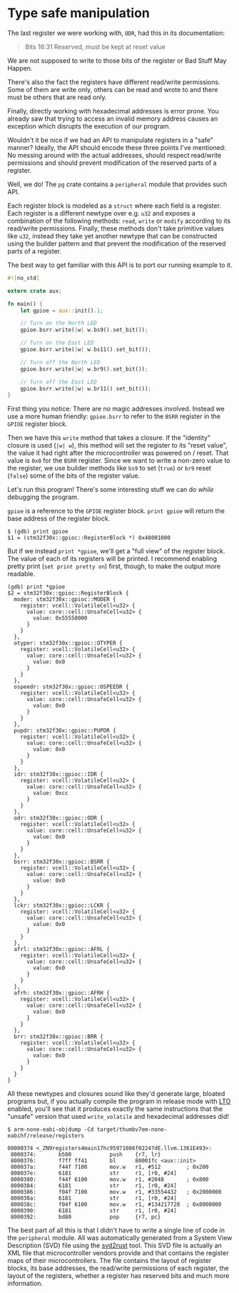 # Type safe manipulation

The last register we were working with, `ODR`, had this in its documentation:

> Bits 16:31 Reserved, must be kept at reset value

We are not supposed to write to those bits of the register or Bad Stuff May
Happen.

There's also the fact the registers have different read/write permissions. Some
of them are write only, others can be read and wrote to and there must be others
that are read only.

Finally, directly working with hexadecimal addresses is error prone. You already
saw that trying to access an invalid memory address causes an exception which
disrupts the execution of our program.

Wouldn't it be nice if we had an API to manipulate registers in a "safe" manner?
Ideally, the API should encode these three points I've mentioned: No messing
around with the actual addresses, should respect read/write permissions and
should prevent modification of the reserved parts of a register.

Well, we do! The `pg` crate contains a `peripheral` module that provides such
API.

Each register block is modeled as a `struct` where each field is a register.
Each register is a different newtype over e.g. `u32` and exposes a combination
of the following methods: `read`, `write` or `modify` according to its
read/write permissions. Finally, these methods don't take primitive values like
`u32`, instead they take yet another newtype that can be constructed using the
builder pattern and that prevent the modification of the reserved parts of a
register.

The best way to get familiar with this API is to port our running example to it.

``` rust
#![no_std]

extern crate aux;

fn main() {
    let gpioe = aux::init().1;

    // Turn on the North LED
    gpioe.bsrr.write(|w| w.bs9().set_bit());

    // Turn on the East LED
    gpioe.bsrr.write(|w| w.bs11().set_bit());

    // Turn off the North LED
    gpioe.bsrr.write(|w| w.br9().set_bit());

    // Turn off the East LED
    gpioe.bsrr.write(|w| w.br11().set_bit());
}
```

First thing you notice: There are no magic addresses involved. Instead we use a
more human friendly: `gpioe.bsrr` to refer to the `BSRR` register in the `GPIOE`
register block.

Then we have this `write` method that takes a closure. If the "identity" closure
is used (`|w| w`), this method will set the register to its "reset value", the
value it had right after the microcontroller was powered on / reset. That value
is `0x0` for the `BSRR` register. Since we want to write a non-zero value to the
register, we use builder methods like `bs9` to set (`true`) or `br9` reset
(`false`) some of the bits of the register value.

Let's run this program! There's some interesting stuff we can do *while*
debugging the program.

`gpioe` is a reference to the `GPIOE` register block. `print gpioe` will return
the base address of the register block.

```
$ (gdb) print gpioe
$1 = (stm32f30x::gpioc::RegisterBlock *) 0x48001000
```

But if we instead `print *gpioe`, we'll get a "full view" of the register block.
The value of each of its registers will be printed. I recommend enabling pretty
print (`set print pretty on`) first, though, to make the output more readable.

```
(gdb) print *gpioe
$2 = stm32f30x::gpioc::RegisterBlock {
  moder: stm32f30x::gpioc::MODER {
    register: vcell::VolatileCell<u32> {
      value: core::cell::UnsafeCell<u32> {
        value: 0x55550000
      }
    }
  },
  otyper: stm32f30x::gpioc::OTYPER {
    register: vcell::VolatileCell<u32> {
      value: core::cell::UnsafeCell<u32> {
        value: 0x0
      }
    }
  },
  ospeedr: stm32f30x::gpioc::OSPEEDR {
    register: vcell::VolatileCell<u32> {
      value: core::cell::UnsafeCell<u32> {
        value: 0x0
      }
    }
  },
  pupdr: stm32f30x::gpioc::PUPDR {
    register: vcell::VolatileCell<u32> {
      value: core::cell::UnsafeCell<u32> {
        value: 0x0
      }
    }
  },
  idr: stm32f30x::gpioc::IDR {
    register: vcell::VolatileCell<u32> {
      value: core::cell::UnsafeCell<u32> {
        value: 0xcc
      }
    }
  },
  odr: stm32f30x::gpioc::ODR {
    register: vcell::VolatileCell<u32> {
      value: core::cell::UnsafeCell<u32> {
        value: 0x0
      }
    }
  },
  bsrr: stm32f30x::gpioc::BSRR {
    register: vcell::VolatileCell<u32> {
      value: core::cell::UnsafeCell<u32> {
        value: 0x0
      }
    }
  },
  lckr: stm32f30x::gpioc::LCKR {
    register: vcell::VolatileCell<u32> {
      value: core::cell::UnsafeCell<u32> {
        value: 0x0
      }
    }
  },
  afrl: stm32f30x::gpioc::AFRL {
    register: vcell::VolatileCell<u32> {
      value: core::cell::UnsafeCell<u32> {
        value: 0x0
      }
    }
  },
  afrh: stm32f30x::gpioc::AFRH {
    register: vcell::VolatileCell<u32> {
      value: core::cell::UnsafeCell<u32> {
        value: 0x0
      }
    }
  },
  brr: stm32f30x::gpioc::BRR {
    register: vcell::VolatileCell<u32> {
      value: core::cell::UnsafeCell<u32> {
        value: 0x0
      }
    }
  }
}
```

All these newtypes and closures sound like they'd generate large, bloated
programs but, if you actually compile the program in release mode with
[LTO](https://en.wikipedia.org/wiki/Interprocedural_optimization)
enabled, you'll see that it produces exactly the same instructions that the
"unsafe" version that used `write_volatile` and hexadecimal addresses did!

```
$ arm-none-eabi-objdump -Cd target/thumbv7em-none-eabihf/release/registers

08000374 <_ZN9registers4main17hc95971086f02247dE.llvm.1361E493>:
 8000374:       b580            push    {r7, lr}
 8000376:       f7ff ff41       bl      80001fc <aux::init>
 800037a:       f44f 7100       mov.w   r1, #512        ; 0x200
 800037e:       6181            str     r1, [r0, #24]
 8000380:       f44f 6100       mov.w   r1, #2048       ; 0x800
 8000384:       6181            str     r1, [r0, #24]
 8000386:       f04f 7100       mov.w   r1, #33554432   ; 0x2000000
 800038a:       6181            str     r1, [r0, #24]
 800038c:       f04f 6100       mov.w   r1, #134217728  ; 0x8000000
 8000390:       6181            str     r1, [r0, #24]
 8000392:       bd80            pop     {r7, pc}
```

The best part of all this is that I didn't have to write a single line of code
in the `peripheral` module. All was automatically generated from a System View
Description (SVD) file using the [svd2rust] tool. This SVD file is actually an
XML file that microcontroller vendors provide and that contains the register
maps of their microcontrollers. The file contains the layout of register blocks,
its base addresses, the read/write permissions of each register, the layout of
the registers, whether a register has reserved bits and much more information.

[svd2rust]: https://crates.io/crates/svd2rust
